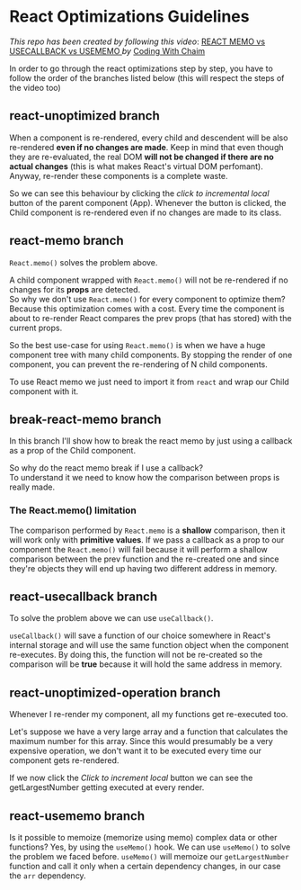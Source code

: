 # React Optimizations Guidelines

_This repo has been created by following this video_: [REACT MEMO vs USECALLBACK vs USEMEMO
](https://www.youtube.com/watch?v=uojLJFt9SzY) _by_ [Coding With Chaim](https://www.youtube.com/@CodingWithChaim)

In order to go through the react optimizations step by step, you have to follow the order of the branches listed below (this will respect the steps of the video too)

## react-unoptimized branch

When a component is re-rendered, every child and descendent will be also re-rendered **even if no changes are made**. Keep in mind that even though they are re-evaluated, the real DOM **will not be changed if there are no actual changes** (this is what makes React's virtual DOM perfomant). Anyway, re-render these components is a complete waste. 

So we can see this behaviour by clicking the _click to incremental local_ button of the parent component (App). Whenever the button is clicked, the Child component is re-rendered even if no changes are made to its class.

## react-memo branch

`React.memo()` solves the problem above.

A child component wrapped with `React.memo()` will not be re-rendered if no changes for its **props** are detected.  
So why we don't use `React.memo()` for every component to optimize them?   
Because this optimization comes with a cost. Every time the component is about to re-render React compares the prev props (that has stored) with the current props.

So the best use-case for using `React.memo()` is when we have a huge component tree with many child components.
By stopping the render of one component, you can prevent the re-rendering of N child components.

To use React memo we just need to import it from `react` and wrap our Child component with it.


## break-react-memo branch

In this branch I'll show how to break the react memo by just using a callback as a prop of the Child component.

So why do the react memo break if I use a callback?  
To understand it we need to know how the comparison between props is really made.

### The React.memo() limitation

The comparison performed by `React.memo` is a **shallow** comparison, then it will work only with **primitive values**.
If we pass a callback as a prop to our component the `React.memo()` will fail because it will perform a shallow comparison between the prev function and the re-created one and since they're objects they will end up having two different address in memory.

## react-usecallback branch

To solve the problem above we can use `useCallback()`.

`useCallback()` will save a function of our choice somewhere in React's internal storage and will use the same function object when the component re-executes.
By doing this, the function will not be re-created so the comparison will be **true** because it will hold the same address in memory.

## react-unoptimized-operation branch

Whenever I re-render my component, all my functions get re-executed too.

Let's suppose we have a very large array and a function that calculates the maximum number for this array. Since this would presumably be a very expensive operation, we don't want it to be executed every time our component gets re-rendered.

If we now click the _Click to increment local_ button we can see the getLargestNumber getting executed at every render.

## react-usememo branch

Is it possible to memoize (memorize using memo) complex data or other functions?
Yes, by using the `useMemo()` hook.
We can use `useMemo()` to solve the problem we faced before. `useMemo()` will memoize our `getLargestNumber` function and call it only when a certain dependency changes, in our case the `arr` dependency.